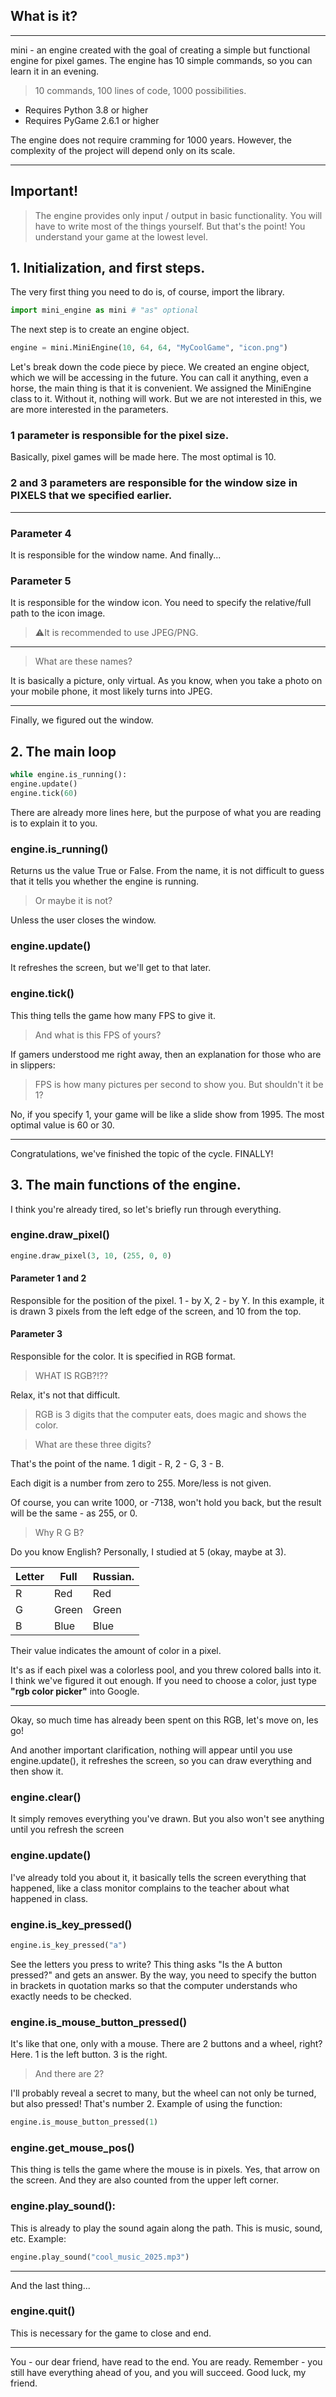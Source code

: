 ## What is it?
---
mini - an engine created with the goal of creating a simple but functional engine for pixel games. The engine has 10 simple commands, so you can learn it in an evening.

>10 commands, 100 lines of code, 1000 possibilities.

- Requires Python 3.8 or higher
- Requires PyGame 2.6.1 or higher

The engine does not require cramming for 1000 years. However, the complexity of the project will depend only on its scale.

---

## Important!
>The engine provides only input / output in basic functionality.
>You will have to write most of the things yourself.
>But that's the point! You understand your game at the lowest level.

## 1. Initialization, and first steps.
The very first thing you need to do is, of course, import the library.
```python
import mini_engine as mini # "as" optional
```
The next step is to create an engine object.
```python
engine = mini.MiniEngine(10, 64, 64, "MyCoolGame", "icon.png")
```
Let's break down the code piece by piece.
We created an engine object, which we will be accessing in the future. You can call it anything, even a horse, the main thing is that it is convenient.
We assigned the MiniEngine class to it. Without it, nothing will work.
But we are not interested in this, we are more interested in the parameters.
### 1 parameter is responsible for the pixel size.
Basically, pixel games will be made here. The most optimal is 10.
### 2 and 3 parameters are responsible for the window size in PIXELS that we specified earlier.
---
### Parameter 4
It is responsible for the window name.
And finally...
### Parameter 5
It is responsible for the window icon. You need to specify the relative/full path to the icon image.
>⚠️It is recommended to use JPEG/PNG.
---
>What are these names?

It is basically a picture, only virtual.
As you know, when you take a photo on your mobile phone, it most likely turns into JPEG.

---
Finally, we figured out the window.
## 2. The main loop
```python
while engine.is_running():
engine.update()
engine.tick(60)
```
There are already more lines here, but the purpose of what you are reading is to explain it to you.
### engine.is_running()
Returns us the value True or False. From the name, it is not difficult to guess that it tells you whether the engine is running.
>Or maybe it is not?

Unless the user closes the window.
### engine.update()
It refreshes the screen, but we'll get to that later.
### engine.tick()
This thing tells the game how many FPS to give it.
>And what is this FPS of yours?

If gamers understood me right away, then an explanation for those who are in slippers:
>FPS is how many pictures per second to show you.
>But shouldn't it be 1?

No, if you specify 1, your game will be like a slide show from 1995. The most optimal value is 60 or 30.

---
Congratulations, we've finished the topic of the cycle. FINALLY!
## 3. The main functions of the engine.
I think you're already tired, so let's briefly run through everything.
### engine.draw_pixel()
```python
engine.draw_pixel(3, 10, (255, 0, 0)
```
#### Parameter 1 and 2
Responsible for the position of the pixel. 1 - by X, 2 - by Y. In this example, it is drawn 3 pixels from the left edge of the screen, and 10 from the top.
#### Parameter 3
Responsible for the color. It is specified in RGB format.
>WHAT IS RGB?!??

Relax, it's not that difficult.
>RGB is 3 digits that the computer eats, does magic and shows the color.

>What are these three digits?

That's the point of the name. 1 digit - R, 2 - G, 3 - B.

Each digit is a number from zero to 255. More/less is not given.

Of course, you can write 1000, or -7138, won't hold you back,
but the result will be the same - as 255, or 0.

>Why R G B?

Do you know English? Personally, I studied at 5 (okay, maybe at 3).

Letter | Full | Russian.
------|-----------|--------
R | Red | Red
G | Green | Green
B | Blue | Blue

Their value indicates the amount of color in a pixel.

It's as if each pixel was a colorless pool, and you threw colored balls into it.
I think we've figured it out enough.
If you need to choose a color, just type **"rgb color picker"** into Google.

---
Okay, so much time has already been spent on this RGB, let's move on, les go!

And another important clarification, nothing will appear until you use engine.update(),
it refreshes the screen, so you can draw everything and then show it.

### engine.clear()
It simply removes everything you've drawn.
But you also won't see anything until you refresh the screen
### engine.update()
I've already told you about it, it basically tells the screen everything that happened,
like a class monitor complains to the teacher about what happened in class.
### engine.is_key_pressed()
```python
engine.is_key_pressed("a")
```
See the letters you press to write?
This thing asks "Is the A button pressed?" and gets an answer.
By the way, you need to specify the button in brackets in quotation marks so that the computer understands who exactly needs to be checked.
### engine.is_mouse_button_pressed()
It's like that one, only with a mouse. There are 2 buttons and a wheel, right? Here.
1 is the left button. 3 is the right.
>And there are 2?

I'll probably reveal a secret to many, but the wheel can not only be turned, but also pressed!
That's number 2.
Example of using the function:
```python
engine.is_mouse_button_pressed(1)
```
### engine.get_mouse_pos()
This thing is tells the game where the mouse is in pixels. Yes, that arrow on the screen.
And they are also counted from the upper left corner.
### engine.play_sound():
This is already to play the sound again along the path. This is music, sound, etc.
Example:
```python
engine.play_sound("cool_music_2025.mp3")
```
---

And the last thing...
### engine.quit()
This is necessary for the game to close and end.

---

You - our dear friend, have read to the end. You are ready. Remember - you still have everything ahead of you, and you will succeed. Good luck, my friend.

